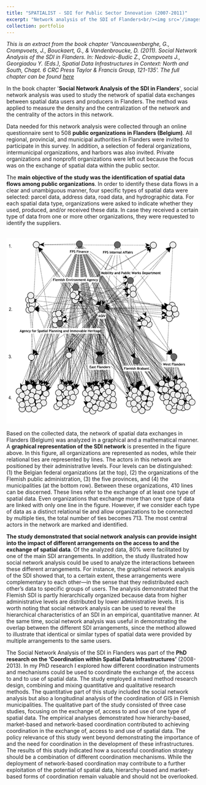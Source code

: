 ```yaml
---
title: "SPATIALIST - SDI for Public Sector Innovation (2007-2011)"
excerpt: "Network analysis of the SDI of Flanders<br/><img src='/images/network.png'>"
collection: portfolio
---
```


_This is an extract from the book chapter 'Vancauwenberghe, G., Crompvoets, J., Bouckaert, G., & Vandenbroucke, D. (2011). Social Network Analysis of the SDI in Flanders. In: Nedovic-Budic Z., Crompvoets J., Georgiadou Y. (Eds.), Spatial Data Infrastructures in Context: North and South, Chapt. 6 CRC Press Taylor & Francis Group, 121-135'. The full chapter can be found [here](https://www.routledge.com/Spatial-Data-Infrastructures-in-Context-North-and-South/Nedovic-Budic-Crompvoets-Georgiadou/p/book/9781138077669?srsltid=AfmBOop_LpxdS3YZV6Og3lFHcBU6GsGZnxUqWSiSdIKndE2EzbsBGDKV)_

In the book chapter '**Social Network Analysis of the SDI in Flanders**', social network analysis was used to study the network of spatial data exchanges between spatial data users and producers in Flanders. The method was applied to measure the density and the centralization of the network and the centrality of the actors in this network. 

Data needed for this network analysis were collected through an online questionnaire sent to 508 **public organizations in Flanders (Belgium)**. All regional, provincial, and municipal authorities in Flanders were invited to participate in this survey. In addition, a selection of federal organizations, intermunicipal organizations, and harbors was also invited. Private organizations and nonprofit organizations were left out because the focus was on the exchange of spatial data within the public sector.

The **main objective of the study was the identification of spatial data flows among public organizations**. In order to identify these data flows in a clear and unambiguous manner, four specific types of spatial data were selected: parcel data, address data, road data, and hydrographic data. For each spatial data type, organizations were asked to indicate whether they used, produced, and/or received these data. In case they received a certain type of data from one or more other organizations, they were requested to identify the suppliers.

<br/><img src='/images/network.png'>

Based on the collected data, the network of spatial data exchanges in Flanders (Belgium) was analyzed in a graphical and a mathematical manner. A **graphical representation of the SDI network** is presented in the figure above. In this figure, all organizations are represented as nodes, while their relational ties are represented by lines. The actors in this network are positioned by their administrative levels. Four levels can be distinguished: (1) the Belgian federal organizations (at the top), (2) the organizations of the Flemish public administration, (3) the five provinces, and (4) the municipalities (at the bottom row). Between these organizations, 410 lines can be discerned. These lines refer to the exchange of at least one type of spatial data. Even organizations that exchange more than one type of data are linked with only one line in the figure. However, if we consider each type of data as a distinct relational tie and allow organizations to be connected by multiple ties, the total number of ties becomes 713. The most central actors in the network are marked and identified. 

**The study demonstrated that social network analysis can provide insight into the impact of different arrangements on the access to and the exchange of spatial data**. Of the analyzed data, 80% were facilitated by one of the main SDI arrangements. In addition, the study illustrated how social network analysis could be used to analyze the interactions between these different arrangements. For instance, the graphical network analysis of the SDI showed that, to a certain extent, these arrangements were complementary to each other—in the sense that they redistributed each other’s data to specific groups of users. The analysis demonstrated that the Flemish SDI is partly hierarchically organized because data from higher administrative levels are distributed by lower administrative levels. It is worth noting that social network analysis can be used to reveal the hierarchical characteristics of an SDI in an empirical, quantitative manner. At the same time, social network analysis was useful in demonstrating the overlap between the different SDI arrangements, since the method allowed to illustrate that identical or similar types of spatial data were provided by multiple arrangements to the same users. 

The Social Network Analysis of the SDI in Flanders was part of the **PhD research on the ‘Coordination within Spatial Data Infrastructures’** (2008-2013). In my PhD research I explored how different coordination instruments and mechanisms could be used to coordinate the exchange of, the access to and to use of spatial data. The study employed a mixed method research design, combining and mixing quantitative and qualitative research methods. The quantitative part of this study included the social network analysis but also a longitudinal analysis of the coordination of GIS in Flemish municipalities. The qualitative part of the study consisted of three case studies, focusing on the exchange of, access to and use of one type of spatial data. The empirical analyses demonstrated how hierarchy-based, market-based and network-based coordination contributed to achieving coordination in the exchange of, access to and use of spatial data. The policy relevance of this study went beyond demonstrating the importance of and the need for coordination in the development of these infrastructures. The results of this study indicated how a successful coordination strategy should be a combination of different coordination mechanisms. While the deployment of network-based coordination may contribute to a further exploitation of the potential of spatial data, hierarchy-based and market-based forms of coordination remain valuable and should not be overlooked.

